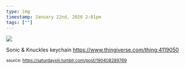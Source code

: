 ```yaml
---
type: img
timestamp: January 22nd, 2020 2:01pm
tags: [""]
---
```

<img src="https://saturdayxiii.github.io/media/190408289769.jpg"/>

Sonic &amp; Knuckles keychain
<a href="https://www.thingiverse.com/thing:4119050" target="_blank">https://www.thingiverse.com/thing:4119050</a><br/>
 
      
      
  
<small>source: https://saturdayxiii.tumblr.com/post/190408289769</small>